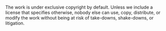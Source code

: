 The work is under exclusive copyright by default. Unless we include a license that specifies otherwise, nobody else can use, copy, distribute, or modify the work without being at risk of take-downs, shake-downs, or litigation.